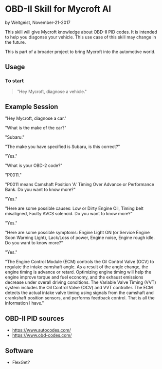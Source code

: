 # OBD-II Skill for Mycroft AI
by Weltgeist, November-21-2017

This skill will give Mycroft knowledge about OBD-II PID codes. It is intended to help you diagonse your vehicle. This use case of this skill may change in the future.

This is part of a broader project to bring Mycroft into the automotive world.

## Usage

### To start
> "Hey Mycroft, diagnose a vehicle."

## Example Session
"Hey Mycroft, diagnose a car."

"What is the make of the car?"

"Subaru."

"The make you have specified is Subaru, is this correct?"

"Yes."

"What is your OBD-2 code?"

"P0011."

"P0011 means Camshaft Position 'A' Timing Over Advance or Performance Bank. Do you want to know more?"

"Yes."

"Here are some possible causes: Low or Dirty Engine Oil, Timing belt misaligned, Faulty AVCS solenoid. Do you want to know more?"

"Yes."

"Here are some possible symptoms: Engine Light ON (or Service Engine Soon Warning Light), Lack/Loss of power, Engine noise, Engine rough idle. Do you want to know more?"

"Yes."

"The Engine Control Module (ECM) controls the Oil Control Valve (OCV) to regulate the intake camshaft angle. As a result of the angle change, the engine timing is advance or retard. Optimizing engine timing will help the engine improve torque and fuel economy, and the exhaust emissions decrease under overall driving conditions. The Variable Valve Timing (VVT) system includes the Oil Control Valve (OCV) and VVT controller. The ECM detects the actual intake valve timing using signals from the camshaft and crankshaft position sensors, and performs feedback control. That is all the information I have."


## OBD-II PID sources
- https://www.autocodes.com/
- https://www.obd-codes.com/

## Software
- FlexGet?
